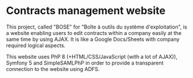 # Contracts management website
This project, called "BOSE" for "Boîte à outils du système d'exploitation", is a website enabling users to edit contracts within a company easily at the same time by using AJAX. It is like a Google Docs/Sheets with company required logical aspects.

This website uses PhP 8 (+HTML/CSS/JavaScript (with a lot of AJAX)), Symfony 5 and SimpleSAMLPhP in order to provide a transparent connection to the website using ADFS.

<!-- could add steps to precisely install ->

![alt text](https://github.com/Benjamin-Loison/Contracts-management-website/raw/master/showcase/login.png)
![alt text](https://github.com/Benjamin-Loison/Contracts-management-website/raw/master/showcase/dashboard.png)
![alt text](https://github.com/Benjamin-Loison/Contracts-management-website/raw/master/showcase/contracts.png)
![alt text](https://github.com/Benjamin-Loison/Contracts-management-website/raw/master/showcase/contract_form.png)
![alt text](https://github.com/Benjamin-Loison/Contracts-management-website/raw/master/showcase/suppliers.png)
![alt text](https://github.com/Benjamin-Loison/Contracts-management-website/raw/master/showcase/live.gif)
![alt text](https://github.com/Benjamin-Loison/Contracts-management-website/raw/master/showcase/collaborators.png)
![alt text](https://github.com/Benjamin-Loison/Contracts-management-website/raw/master/showcase/admin.png)
![alt text](https://github.com/Benjamin-Loison/Contracts-management-website/raw/master/showcase/logs.png)

